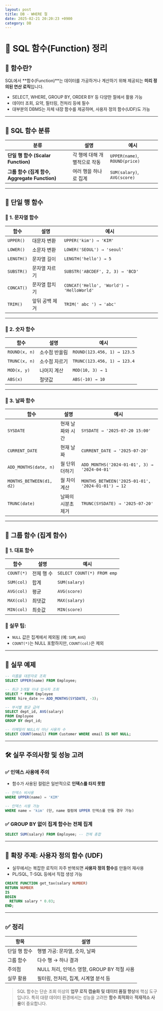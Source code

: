 ```yaml
---
layout: post
title: DB - WHERE 절
date: 2025-02-21 20:20:23 +0900
category: DB
---
```

# 🔧 SQL 함수(Function) 정리

## 📌 함수란?

SQL에서 **함수(Function)**는 데이터를 가공하거나 계산하기 위해 제공되는 **미리 정의된 연산 로직**입니다.

- SELECT, WHERE, GROUP BY, ORDER BY 등 다양한 절에서 활용 가능
- 데이터 조회, 요약, 필터링, 전처리 등에 필수
- 대부분의 DBMS는 자체 내장 함수를 제공하며, 사용자 정의 함수(UDF)도 가능

---

## 📂 SQL 함수 분류

| 분류 | 설명 | 예시 |
|------|------|------|
| **단일 행 함수 (Scalar Function)** | 각 행에 대해 개별적으로 작동 | `UPPER(name)`, `ROUND(price)` |
| **그룹 함수 (집계 함수, Aggregate Function)** | 여러 행을 하나로 집계 | `SUM(salary)`, `AVG(score)` |

---

## 🔹 단일 행 함수

### 📁 1. 문자열 함수

| 함수 | 설명 | 예시 |
|------|------|------|
| `UPPER()` | 대문자 변환 | `UPPER('kim') → 'KIM'` |
| `LOWER()` | 소문자 변환 | `LOWER('SEOUL') → 'seoul'` |
| `LENGTH()` | 문자열 길이 | `LENGTH('hello') → 5` |
| `SUBSTR()` | 문자열 자르기 | `SUBSTR('ABCDEF', 2, 3) → 'BCD'` |
| `CONCAT()` | 문자열 합치기 | `CONCAT('Hello', 'World') → 'HelloWorld'` |
| `TRIM()` | 앞뒤 공백 제거 | `TRIM(' abc ') → 'abc'` |

---

### 📁 2. 숫자 함수

| 함수 | 설명 | 예시 |
|------|------|------|
| `ROUND(x, n)` | 소수점 반올림 | `ROUND(123.456, 1) → 123.5` |
| `TRUNC(x, n)` | 소수점 자르기 | `TRUNC(123.456, 1) → 123.4` |
| `MOD(x, y)` | 나머지 계산 | `MOD(10, 3) → 1` |
| `ABS(x)` | 절댓값 | `ABS(-10) → 10` |

---

### 📁 3. 날짜 함수

| 함수 | 설명 | 예시 |
|------|------|------|
| `SYSDATE` | 현재 날짜와 시간 | `SYSDATE → '2025-07-20 15:00'` |
| `CURRENT_DATE` | 현재 날짜 | `CURRENT_DATE → '2025-07-20'` |
| `ADD_MONTHS(date, n)` | 월 단위 더하기 | `ADD_MONTHS('2024-01-01', 3) → '2024-04-01'` |
| `MONTHS_BETWEEN(d1, d2)` | 월 차이 계산 | `MONTHS_BETWEEN('2025-01-01', '2024-01-01') → 12` |
| `TRUNC(date)` | 날짜의 시분초 제거 | `TRUNC(SYSDATE) → '2025-07-20'` |

---

## 🔹 그룹 함수 (집계 함수)

### 📁 1. 대표 함수

| 함수 | 설명 | 예시 |
|------|------|------|
| `COUNT(*)` | 전체 행 수 | `SELECT COUNT(*) FROM emp` |
| `SUM(col)` | 합계 | `SUM(salary)` |
| `AVG(col)` | 평균 | `AVG(score)` |
| `MAX(col)` | 최댓값 | `MAX(salary)` |
| `MIN(col)` | 최솟값 | `MIN(score)` |

### 🔸 실무 팁:
- `NULL` 값은 집계에서 제외됨 (예: `SUM`, `AVG`)
- `COUNT(*)`는 NULL 포함하지만, `COUNT(col)`은 제외

---

## 🧪 실무 예제

```sql
-- 이름을 대문자로 조회
SELECT UPPER(name) FROM Employee;

-- 최근 3개월 이내 입사자 조회
SELECT * FROM Employee
WHERE hire_date >= ADD_MONTHS(SYSDATE, -3);

-- 부서별 평균 급여
SELECT dept_id, AVG(salary)
FROM Employee
GROUP BY dept_id;

-- 이메일이 NULL이 아닌 사용자 수
SELECT COUNT(email) FROM Customer WHERE email IS NOT NULL;
```

---

## 🛠 실무 주의사항 및 성능 고려

### ✅ 인덱스 사용에 주의
- 함수가 사용된 컬럼은 일반적으로 **인덱스를 타지 못함**
```sql
-- 인덱스 비사용
WHERE UPPER(name) = 'KIM'

-- 인덱스 사용 가능
WHERE name = 'kim' (단, name 컬럼에 UPPER 인덱스를 만들 경우 가능)
```

### ✅ GROUP BY 없이 집계 함수는 전체 집계
```sql
SELECT SUM(salary) FROM Employee; -- 전체 총합
```

---

## 🎯 확장 주제: 사용자 정의 함수 (UDF)

- 실무에서는 복잡한 로직이 자주 반복되면 **사용자 정의 함수**를 만들어 재사용
- PL/SQL, T-SQL 등에서 직접 생성 가능

```sql
CREATE FUNCTION get_tax(salary NUMBER)
RETURN NUMBER
IS
BEGIN
  RETURN salary * 0.03;
END;
```

---

## ✅ 정리

| 항목 | 설명 |
|------|------|
| 단일 행 함수 | 행별 가공: 문자열, 숫자, 날짜 |
| 그룹 함수 | 다수 행 → 하나 결과 |
| 주의점 | NULL 처리, 인덱스 영향, GROUP BY 적절 사용 |
| 실무 활용 | 필터링, 전처리, 집계, 시계열 분석 등 |

> SQL 함수는 단순 조회 이상의 **업무 로직 캡슐화 및 데이터 품질 향상**에 핵심 도구입니다.
> 특히 대량 데이터 환경에서는 성능을 고려한 **함수 최적화**와 **적재적소 사용**이 중요합니다.
